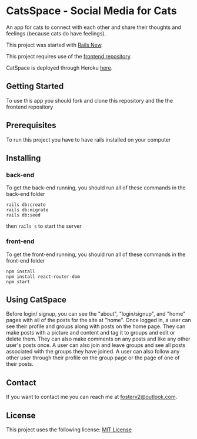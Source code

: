 # CatsSpace - Social Media for Cats

An app for cats to connect with each other and share their thoughts and feelings (because cats do have feelings).

This project was started with [Rails New](https://guides.rubyonrails.org/command_line.html).

This project requires use of the [frontend repository](https://github.com/fosterv2/capstone-frontend).

CatSpace is deployed through Heroku [here](https://cat-space-frontend.herokuapp.com/).

## Getting Started

To use this app you should fork and clone this repository and the the frontend repository

## Prerequisites

To run this project you have to have rails installed on your computer

## Installing

### back-end

To get the back-end running, you should run all of these commands in the back-end folder

```
rails db:create
rails db:migrate
rails db:seed
```
then `rails s` to start the server

### front-end

To get the front-end running, you should run all of these commands in the front-end folder

```
npm install
npm install react-router-dom
npm start
```

## Using CatSpace

Before login/ signup, you can see the "about", "login/signup", and "home" pages with all of the posts for the site at "home". Once logged in, a user can see their profile and groups along with posts on the home page. They can make posts with a picture and content and tag it to groups and edit or delete them. They can also make comments on any posts and like any other user's posts once. A user can also join and leave groups and see all posts associated with the groups they have joined. A user can also follow any other user through their profile on the group page or the page of one of their posts.

## Contact

If you want to contact me you can reach me at fosterv2@outlook.com.

## License

This project uses the following license: [MIT License](https://choosealicense.com/licenses/mit/)
